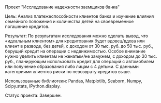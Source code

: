 Проект "Исследование надежности заемщиков банка"

Цель:
Анализ платежеспособности клиентов банка и изучение влияния семейного положения и количества детей на своевременное погашение кредитов.

Результат:
По результатам исследования можно сделать вывод, что «идеальным клиентом» для кредитования будет вдовец/вдова или клиент в разводе, без детей, с доходом от 30 тыс. руб.  до 50 тыс. руб., берущий кредит на операции с недвижимостью. Особое внимание нужно уделить клиентам не женатым/не замужем, с доходом до 30 тыс. руб., планирующим использовать кредит для операций с автомобилем или получение образования либо лицам с 4 детьми. С данными категориями клиентов риски по невозврату кредитов выше.

Использованные библиотеки:
Pandas, Matplotlib, Seaborn, Numpy, Scipy.stats, IPython.display.

Статус проекта:
Завершен.